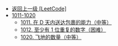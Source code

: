 - [返回上一级 [LeetCode]](LeetCode/)
- [1011-1020](LeetCode/1011-1020/)
  - [1011. 在 D 天内送达包裹的能力（中等）](LeetCode/1011-1020/1011.%20在%20D%20天内送达包裹的能力（中等）.md)
  - [1012. 至少有 1 位重复的数字（困难）](LeetCode/1011-1020/1012.%20至少有%201%20位重复的数字（困难）.md)
  - [1020. 飞地的数量（中等）](LeetCode/1011-1020/1020.%20飞地的数量（中等）.md)
